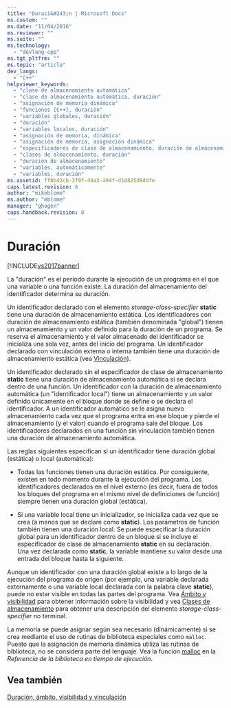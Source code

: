 ```yaml
---
title: "Duraci&#243;n | Microsoft Docs"
ms.custom: ""
ms.date: "11/04/2016"
ms.reviewer: ""
ms.suite: ""
ms.technology: 
  - "devlang-cpp"
ms.tgt_pltfrm: ""
ms.topic: "article"
dev_langs: 
  - "C++"
helpviewer_keywords: 
  - "clase de almacenamiento automática"
  - "clase de almacenamiento automática, duración"
  - "asignación de memoria dinámica"
  - "funciones [C++], duración"
  - "variables globales, duración"
  - "duración"
  - "variables locales, duración"
  - "asignación de memoria, dinámica"
  - "asignación de memoria, asignación dinámica"
  - "especificadores de clase de almacenamiento, duración de almacenamiento"
  - "clases de almacenamiento, duración"
  - "duración de almacenamiento"
  - "variables, automáticamente"
  - "variables, duración"
ms.assetid: ff0b42cb-3f0f-49a3-a94f-d1d825d8ddfe
caps.latest.revision: 8
author: "mikeblome"
ms.author: "mblome"
manager: "ghogen"
caps.handback.revision: 8
---
```

# Duraci&#243;n
[!INCLUDE[vs2017banner](../assembler/inline/includes/vs2017banner.md)]

La "duración" es el período durante la ejecución de un programa en el que una variable o una función existe.  La duración del almacenamiento del identificador determina su duración.  
  
 Un identificador declarado con el elemento *storage\-class\-specifier* **static** tiene una duración de almacenamiento estática.  Los identificadores con duración de almacenamiento estática \(también denominada "global"\) tienen un almacenamiento y un valor definido para la duración de un programa.  Se reserva el almacenamiento y el valor almacenado del identificador se inicializa una sola vez, antes del inicio del programa.  Un identificador declarado con vinculación externa o interna también tiene una duración de almacenamiento estática \(vea [Vinculación](../c-language/linkage.md)\).  
  
 Un identificador declarado sin el especificador de clase de almacenamiento **static** tiene una duración de almacenamiento automática si se declara dentro de una función.  Un identificador con la duración de almacenamiento automática \(un "identificador local"\) tiene un almacenamiento y un valor definido únicamente en el bloque donde se define o se declara el identificador.  A un identificador automático se le asigna nuevo almacenamiento cada vez que el programa entra en ese bloque y pierde el almacenamiento \(y el valor\) cuando el programa sale del bloque.  Los identificadores declarados en una función sin vinculación también tienen una duración de almacenamiento automática.  
  
 Las reglas siguientes especifican si un identificador tiene duración global \(estática\) o local \(automática\):  
  
-   Todas las funciones tienen una duración estática.  Por consiguiente, existen en todo momento durante la ejecución del programa.  Los identificadores declarados en el nivel externo \(es decir, fuera de todos los bloques del programa en el mismo nivel de definiciones de función\) siempre tienen una duración global \(estática\).  
  
-   Si una variable local tiene un inicializador, se inicializa cada vez que se crea \(a menos que se declare como **static**\).  Los parámetros de función también tienen una duración local.  Se puede especificar la duración global para un identificador dentro de un bloque si se incluye el especificador de clase de almacenamiento **static** en su declaración.  Una vez declarada como **static**, la variable mantiene su valor desde una entrada del bloque hasta la siguiente.  
  
 Aunque un identificador con una duración global existe a lo largo de la ejecución del programa de origen \(por ejemplo, una variable declarada externamente o una variable local declarada con la palabra clave **static**\), puede no estar visible en todas las partes del programa.  Vea [Ámbito y visibilidad](../c-language/scope-and-visibility.md) para obtener información sobre la visibilidad y vea [Clases de almacenamiento](../c-language/c-storage-classes.md) para obtener una descripción del elemento *storage\-class\-specifier* no terminal.  
  
 La memoria se puede asignar según sea necesario \(dinámicamente\) si se crea mediante el uso de rutinas de biblioteca especiales como `malloc`.  Puesto que la asignación de memoria dinámica utiliza las rutinas de biblioteca, no se considera parte del lenguaje.  Vea la función [malloc](../c-runtime-library/reference/malloc.md) en la *Referencia de la biblioteca en tiempo de ejecución*.  
  
## Vea también  
 [Duración, ámbito, visibilidad y vinculación](../c-language/lifetime-scope-visibility-and-linkage.md)